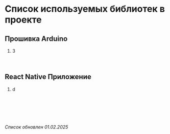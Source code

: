 # Список используемых библиотек в проекте


## Прошивка Arduino

1. 3

<br>

## React Native Приложение

1. d

<br><br>
<br><br>

###### Список обновлен 01.02.2025